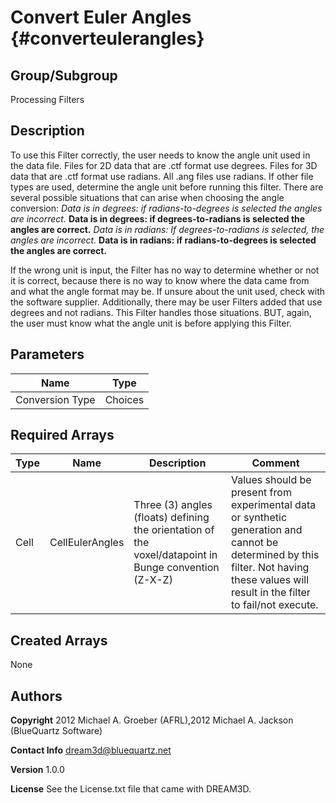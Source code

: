Convert Euler Angles {#converteulerangles}
======

## Group/Subgroup ##
Processing Filters

## Description ##
To use this Filter correctly, the user needs to know the angle unit used in the data file. Files for 2D data that are .ctf format use degrees. Files for 3D data that are .ctf format use radians. All .ang files use radians. If other file types are used, determine the angle unit before running this filter.
There are several possible situations that can arise when choosing the angle conversion:
_Data is in degrees: if radians-to-degrees is selected the angles are incorrect._
__Data is in degrees: if degrees-to-radians is selected the angles are correct.__
_Data is in radians: If degrees-to-radians is selected, the angles are incorrect._
__Data is in radians: if radians-to-degrees is selected the angles are correct.__

If the wrong unit is input, the Filter has no way to determine whether or not it is correct, because there is no way to know where the data came from and what the angle format may be.
If unsure about the unit used, check with the software supplier. 
Additionally, there may be user Filters added that use degrees and not radians. This Filter handles those situations. BUT, again, the user must know what the angle unit is before applying this Filter.

## Parameters ## 

| Name | Type |
|------|------|
| Conversion Type | Choices |

## Required Arrays ##

| Type | Name | Description | Comment |
|------|------|-------------|---------|
| Cell | CellEulerAngles | Three (3) angles (floats) defining the orientation of the voxel/datapoint in Bunge convention (Z-X-Z) | Values should be present from experimental data or synthetic generation and cannot be determined by this filter. Not having these values will result in the filter to fail/not execute. |

## Created Arrays ##
None

## Authors ##

**Copyright** 2012 Michael A. Groeber (AFRL),2012 Michael A. Jackson (BlueQuartz Software)

**Contact Info** dream3d@bluequartz.net

**Version** 1.0.0

**License**  See the License.txt file that came with DREAM3D.



